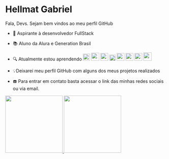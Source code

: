 # Hellmat Gabriel 
 Fala, Devs. Sejam bem vindos ao meu perfil GitHub 

- 🔭 Aspirante à desenvolvedor FullStack  
- 📚 Aluno da Alura e Generation Brasil
- 🔍 Atualmente estou aprendendo <img loading="lazy" src="https://cdn.jsdelivr.net/gh/devicons/devicon/icons/git/git-original.svg" width="22" height="22"/> <img src="https://cdn.jsdelivr.net/gh/devicons/devicon@latest/icons/css3/css3-original-wordmark.svg" width="25" heigth="25"/> <img loading="lazy" src="https://cdn.jsdelivr.net/gh/devicons/devicon@latest/icons/html5/html5-original-wordmark.svg" width="24" heigth="24"/> <img loading="lazy" src="https://cdn.jsdelivr.net/gh/devicons/devicon@latest/icons/javascript/javascript-original.svg" width="19" heigth="19"/> <img src="https://cdn.jsdelivr.net/gh/devicons/devicon@latest/icons/python/python-original.svg" width="24" heigth="24"/> <img src="https://cdn.jsdelivr.net/gh/devicons/devicon@latest/icons/java/java-original.svg" width="24" heigth="24"/> <img src="https://cdn.jsdelivr.net/gh/devicons/devicon@latest/icons/githubcodespaces/githubcodespaces-original.svg" width="24" heigth="24"/> <img src="https://cdn.jsdelivr.net/gh/devicons/devicon@latest/icons/react/react-original-wordmark.svg" width="26" heigth="26"/>
   
- 💡Deixarei meu perfil GitHub com alguns dos meus projetos realizados
- ☎️ Para entrar em contato basta acessar o link das minhas redes sociais ou via email.

<div>
<a href="https://github.com/HellmatGa">
<img loading="lazy" height="180em" src="https://github-readme-stats.vercel.app/api/top-langs/?username=HellmatGa&layout=compact&langs_count=7&theme=dracula"/>
<img loading="lazy" height="180em" src="https://github-readme-stats.vercel.app/api?username=HellmatGa&show_icons=true&theme=dracula&include_all_commits=true&count_private=true"/>
</div>
